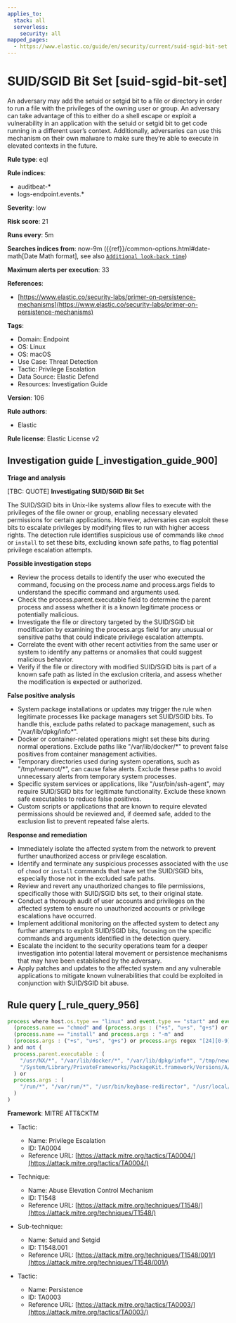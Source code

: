 ```yaml
---
applies_to:
  stack: all
  serverless:
    security: all
mapped_pages:
  - https://www.elastic.co/guide/en/security/current/suid-sgid-bit-set.html
---
```


# SUID/SGID Bit Set [suid-sgid-bit-set]

An adversary may add the setuid or setgid bit to a file or directory in order to run a file with the privileges of the owning user or group. An adversary can take advantage of this to either do a shell escape or exploit a vulnerability in an application with the setuid or setgid bit to get code running in a different user’s context. Additionally, adversaries can use this mechanism on their own malware to make sure they’re able to execute in elevated contexts in the future.

**Rule type**: eql

**Rule indices**:

* auditbeat-*
* logs-endpoint.events.*

**Severity**: low

**Risk score**: 21

**Runs every**: 5m

**Searches indices from**: now-9m ({{ref}}/common-options.html#date-math[Date Math format], see also [`Additional look-back time`](docs-content://solutions/security/detect-and-alert/create-detection-rule.md#rule-schedule))

**Maximum alerts per execution**: 33

**References**:

* [https://www.elastic.co/security-labs/primer-on-persistence-mechanisms](https://www.elastic.co/security-labs/primer-on-persistence-mechanisms)

**Tags**:

* Domain: Endpoint
* OS: Linux
* OS: macOS
* Use Case: Threat Detection
* Tactic: Privilege Escalation
* Data Source: Elastic Defend
* Resources: Investigation Guide

**Version**: 106

**Rule authors**:

* Elastic

**Rule license**: Elastic License v2

## Investigation guide [_investigation_guide_900]

**Triage and analysis**

[TBC: QUOTE]
**Investigating SUID/SGID Bit Set**

The SUID/SGID bits in Unix-like systems allow files to execute with the privileges of the file owner or group, enabling necessary elevated permissions for certain applications. However, adversaries can exploit these bits to escalate privileges by modifying files to run with higher access rights. The detection rule identifies suspicious use of commands like `chmod` or `install` to set these bits, excluding known safe paths, to flag potential privilege escalation attempts.

**Possible investigation steps**

* Review the process details to identify the user who executed the command, focusing on the process.name and process.args fields to understand the specific command and arguments used.
* Check the process.parent.executable field to determine the parent process and assess whether it is a known legitimate process or potentially malicious.
* Investigate the file or directory targeted by the SUID/SGID bit modification by examining the process.args field for any unusual or sensitive paths that could indicate privilege escalation attempts.
* Correlate the event with other recent activities from the same user or system to identify any patterns or anomalies that could suggest malicious behavior.
* Verify if the file or directory with modified SUID/SGID bits is part of a known safe path as listed in the exclusion criteria, and assess whether the modification is expected or authorized.

**False positive analysis**

* System package installations or updates may trigger the rule when legitimate processes like package managers set SUID/SGID bits. To handle this, exclude paths related to package management, such as "/var/lib/dpkg/info*".
* Docker or container-related operations might set these bits during normal operations. Exclude paths like "/var/lib/docker/*" to prevent false positives from container management activities.
* Temporary directories used during system operations, such as "/tmp/newroot/*", can cause false alerts. Exclude these paths to avoid unnecessary alerts from temporary system processes.
* Specific system services or applications, like "/usr/bin/ssh-agent", may require SUID/SGID bits for legitimate functionality. Exclude these known safe executables to reduce false positives.
* Custom scripts or applications that are known to require elevated permissions should be reviewed and, if deemed safe, added to the exclusion list to prevent repeated false alerts.

**Response and remediation**

* Immediately isolate the affected system from the network to prevent further unauthorized access or privilege escalation.
* Identify and terminate any suspicious processes associated with the use of `chmod` or `install` commands that have set the SUID/SGID bits, especially those not in the excluded safe paths.
* Review and revert any unauthorized changes to file permissions, specifically those with SUID/SGID bits set, to their original state.
* Conduct a thorough audit of user accounts and privileges on the affected system to ensure no unauthorized accounts or privilege escalations have occurred.
* Implement additional monitoring on the affected system to detect any further attempts to exploit SUID/SGID bits, focusing on the specific commands and arguments identified in the detection query.
* Escalate the incident to the security operations team for a deeper investigation into potential lateral movement or persistence mechanisms that may have been established by the adversary.
* Apply patches and updates to the affected system and any vulnerable applications to mitigate known vulnerabilities that could be exploited in conjunction with SUID/SGID bit abuse.


## Rule query [_rule_query_956]

```js
process where host.os.type == "linux" and event.type == "start" and event.action == "exec" and (
  (process.name == "chmod" and (process.args : ("+s", "u+s", "g+s") or process.args regex "[24][0-9]{3}")) or
  (process.name == "install" and process.args : "-m" and
  (process.args : ("+s", "u+s", "g+s") or process.args regex "[24][0-9]{3}"))
) and not (
  process.parent.executable : (
    "/usr/NX/*", "/var/lib/docker/*", "/var/lib/dpkg/info*", "/tmp/newroot/*",
    "/System/Library/PrivateFrameworks/PackageKit.framework/Versions/A/XPCServices/package_script_service.xpc/Contents/MacOS/package_script_service"
  ) or
  process.args : (
    "/run/*", "/var/run/*", "/usr/bin/keybase-redirector", "/usr/local/share/fonts", "/usr/bin/ssh-agent"
  )
)
```

**Framework**: MITRE ATT&CKTM

* Tactic:

    * Name: Privilege Escalation
    * ID: TA0004
    * Reference URL: [https://attack.mitre.org/tactics/TA0004/](https://attack.mitre.org/tactics/TA0004/)

* Technique:

    * Name: Abuse Elevation Control Mechanism
    * ID: T1548
    * Reference URL: [https://attack.mitre.org/techniques/T1548/](https://attack.mitre.org/techniques/T1548/)

* Sub-technique:

    * Name: Setuid and Setgid
    * ID: T1548.001
    * Reference URL: [https://attack.mitre.org/techniques/T1548/001/](https://attack.mitre.org/techniques/T1548/001/)

* Tactic:

    * Name: Persistence
    * ID: TA0003
    * Reference URL: [https://attack.mitre.org/tactics/TA0003/](https://attack.mitre.org/tactics/TA0003/)



